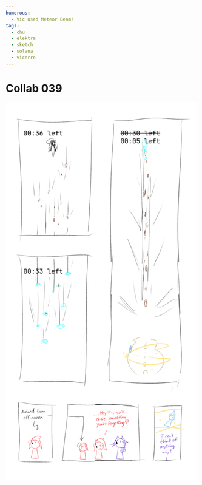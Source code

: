 ```yaml
---
humorous:
  - Vic used Meteor Beam!
tags:
  - chu
  - elektra
  - sketch
  - solana
  - vicerre
---
```


# Collab 039

<img src="assets/2025-05-01_panel-075.png">
